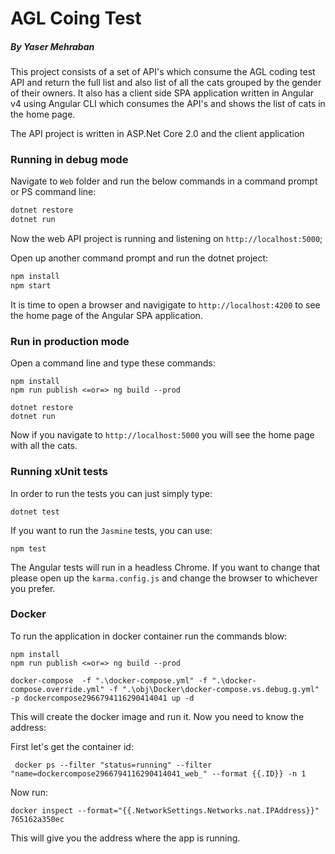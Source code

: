 # AGL Coing Test
##### By Yaser Mehraban

This project consists of a set of API's which consume the AGL coding test API and return the full list and also list of all the cats grouped by the gender of their owners. It also has a client side SPA application written in Angular v4 using Angular CLI which consumes the API's and shows the list of cats in the home page.

The API project is written in ASP.Net Core 2.0 and the client application 

### Running in debug mode

Navigate to `Web` folder and run the below commands in a command prompt or PS command line:

```Powershell
dotnet restore
dotnet run
```

Now the web API project is running and listening on `http://localhost:5000`;

Open up another command prompt and run the dotnet project:

```javascript
npm install
npm start
``` 
It is time to open a browser and navigigate to `http://localhost:4200` to see the home page of the Angular SPA application.

### Run in production mode

Open a command line and type these commands:

```Poweshell
npm install
npm run publish <=or=> ng build --prod

dotnet restore
dotnet run
```

Now if you navigate to `http://localhost:5000` you will see the home page with all the cats.

### Running xUnit tests

In order to run the tests you can just simply type:

    dotnet test
    
If you want to run the `Jasmine` tests, you can use:

    npm test

The Angular tests will run in a headless Chrome. If you want to change that please open up the `karma.config.js` and change the browser to whichever you prefer.
    
### Docker

To run the application in docker container run the commands blow:

    npm install
    npm run publish <=or=> ng build --prod

    docker-compose  -f ".\docker-compose.yml" -f ".\docker-compose.override.yml" -f ".\obj\Docker\docker-compose.vs.debug.g.yml" -p dockercompose2966794116290414041 up -d

 This will create the docker image and run it. Now you need to know the address:

 First let's get the container id:
     
     docker ps --filter "status=running" --filter "name=dockercompose2966794116290414041_web_" --format {{.ID}} -n 1

Now run:

    docker inspect --format="{{.NetworkSettings.Networks.nat.IPAddress}}" 765162a350ec

This will give you the address where the app is running.